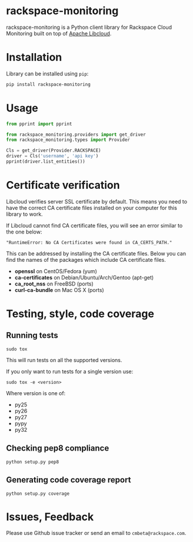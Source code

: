 # rackspace-monitoring

rackspace-monitoring is a Python client library for Rackspace Cloud Monitoring
built on top of [Apache Libcloud](http://libcloud.apache.org).

# Installation

Library can be installed using `pip`:

```bash
pip install rackspace-monitoring
```

# Usage

```python
from pprint import pprint

from rackspace_monitoring.providers import get_driver
from rackspace_monitoring.types import Provider

Cls = get_driver(Provider.RACKSPACE)
driver = Cls('username', 'api key')
pprint(driver.list_entities())
```

# Certificate verification

Libcloud verifies server SSL certificate by default. This means you need to
have the correct CA certificate files installed on your computer for this
library to work.

If Libcloud cannot find CA certificate files, you will see an error similar to
the one below:

`"RuntimeError: No CA Certificates were found in CA_CERTS_PATH."`

This can be addressed by installing the CA certificate files. Below you can
find the names of the packages which include CA certificate files.

* **openssl** on CentOS/Fedora (yum)
* **ca-certificates** on Debian/Ubuntu/Arch/Gentoo (apt-get)
* **ca_root_nss** on FreeBSD (ports)
* **curl-ca-bundle** on Mac OS X (ports)

# Testing, style, code coverage

## Running tests

`sudo tox`

This will run tests on all the supported versions.

If you only want to run tests for a single version use:

`sudo tox -e <version>`

Where version is one of:

* py25
* py26
* py27
* pypy
* py32

## Checking pep8 compliance

`python setup.py pep8`

## Generating code coverage report

`python setup.py coverage`

# Issues, Feedback

Please use Github issue tracker or send an email to `cmbeta@rackspace.com`.
